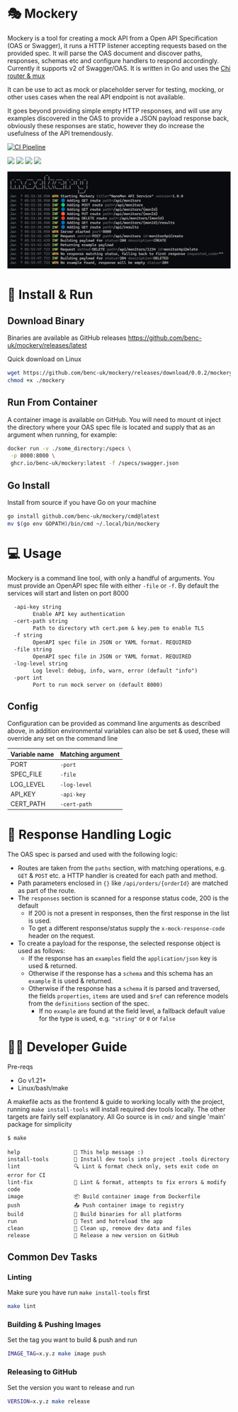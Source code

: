 # 🎭 Mockery

Mockery is a tool for creating a mock API from a Open API Specification (OAS or Swagger), it runs a HTTP listener accepting requests based on the provided spec. It will parse the OAS document and discover paths, responses, schemas etc and configure handlers to respond accordingly. Currently it supports v2 of Swagger/OAS. It is written in Go and uses the [Chi router & mux](https://github.com/go-chi/chi)

It can be use to act as mock or placeholder server for testing, mocking, or other uses cases when the real API endpoint is not available.

It goes beyond providing simple empty HTTP responses, and will use any examples discovered in the OAS to provide a JSON payload response back, obviously these responses are static, however they do increase the usefulness of the API tremendously.

[![CI Pipeline](https://github.com/benc-uk/mockery/actions/workflows/ci-build.yml/badge.svg)](https://github.com/benc-uk/mockery/actions/workflows/ci-build.yml)

![](https://img.shields.io/github/last-commit/benc-uk/mockery) ![](https://img.shields.io/github/release-date/benc-uk/mockery) ![](https://img.shields.io/github/v/release/benc-uk/mockery) ![](https://img.shields.io/github/commit-activity/m/benc-uk/mockery)

![screen shot](./etc/screenshot.png)

# 💾 Install & Run

## Download Binary

Binaries are available as GitHub releases https://github.com/benc-uk/mockery/releases/latest

Quick download on Linux

```bash
wget https://github.com/benc-uk/mockery/releases/download/0.0.2/mockery-linux -O mockery
chmod +x ./mockery
```

## Run From Container

A container image is available on GitHub. You will need to mount ot inject the directory where your OAS spec file is located and supply that as an argument when running, for example:

```bash
docker run -v ./some_directory:/specs \
 -p 8000:8000 \
 ghcr.io/benc-uk/mockery:latest -f /specs/swagger.json
```

## Go Install

Install from source if you have Go on your machine

```bash
go install github.com/benc-uk/mockery/cmd@latest
mv $(go env GOPATH)/bin/cmd ~/.local/bin/mockery
```

# 💻 Usage

Mockery is a command line tool, with only a handful of arguments. You must provide an OpenAPI spec file with either `-file` or `-f`. By default the services will start and listen on port 8000

```
  -api-key string
        Enable API key authentication
  -cert-path string
        Path to directory wth cert.pem & key.pem to enable TLS
  -f string
        OpenAPI spec file in JSON or YAML format. REQUIRED
  -file string
        OpenAPI spec file in JSON or YAML format. REQUIRED
  -log-level string
        Log level: debug, info, warn, error (default "info")
  -port int
        Port to run mock server on (default 8000)
```

## Config

Configuration can be provided as command line arguments as described above, in addition environmental variables can also be set & used, these will override any set on the command line 

| Variable name | Matching argument |
| ------------- | ----------------- |
| PORT          | `-port`           |
| SPEC_FILE     | `-file`           |
| LOG_LEVEL     | `-log-level`      |
| API_KEY       | `-api-key`        |
| CERT_PATH     | `-cert-path`      |

# 🧩 Response Handling Logic

The OAS spec is parsed and used with the following logic:

- Routes are taken from the `paths` section, with matching operations, e.g. `GET` & `POST` etc. a HTTP handler is created for each path and method.
- Path parameters enclosed in `{}` like `/api/orders/{orderId}` are matched as part of the route.
- The `responses` section is scanned for a response status code, 200 is the default
  - If 200 is not a present in responses, then the first response in the list is used.
  - To get a different response/status supply the `x-mock-response-code` header on the request.
- To create a payload for the response, the selected response object is used as follows:
  - If the response has an `examples` field the `application/json` key is used & returned.
  - Otherwise if the response has a `schema` and this schema has an `example` it is used & returned.
  - Otherwise if the response has a `schema` it is parsed and traversed, the fields `properties`, `items` are used and `$ref` can reference models from the `definitions` section of the spec.
    - If no `example` are found at the field level, a fallback default value for the type is used, e.g. `"string"` or `0` or `false`

# 🧑‍💻 Developer Guide

Pre-reqs

- Go v1.21+
- Linux/bash/make

A makefile acts as the frontend & guide to working locally with the project, running `make install-tools` will install required dev tools locally. The other targets are fairly self explanatory. All Go source is in `cmd/` and single 'main' package for simplicity

```text
$ make

help                 💬 This help message :)
install-tools        🔮 Install dev tools into project .tools directory
lint                 🔍 Lint & format check only, sets exit code on error for CI
lint-fix             📝 Lint & format, attempts to fix errors & modify code
image                📦 Build container image from Dockerfile
push                 📤 Push container image to registry
build                🔨 Build binaries for all platforms
run                  🏃 Test and hotreload the app
clean                🧹 Clean up, remove dev data and files
release              🚀 Release a new version on GitHub
```

## Common Dev Tasks

### Linting

Make sure you have run `make install-tools` first

```bash
make lint
```

### Building & Pushing Images

Set the tag you want to build & push and run

```bash
IMAGE_TAG=x.y.z make image push
```

### Releasing to GitHub

Set the version you want to release and run

```bash
VERSION=x.y.z make release
```
